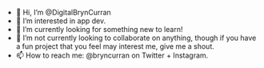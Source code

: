 - 👋 Hi, I’m @DigitalBrynCurran
- 👀 I’m interested in app dev.
- 🌱 I’m currently looking for something new to learn!
- 💞️ I’m not currently looking to collaborate on anything, though if you have a fun project that you feel may interest me, give me a shout.
- 📫 How to reach me: @bryncurran on Twitter + Instagram.

<!---
DigitalBrynCurran/DigitalBrynCurran is a ✨ special ✨ repository because its `README.md` (this file) appears on your GitHub profile.
You can click the Preview link to take a look at your changes.
--->
